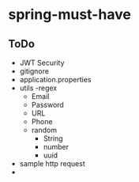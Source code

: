 # spring-must-have

## ToDo 
- JWT Security
- gitignore
- application.properties
- utils
  -regex
    - Email
    - Password
    - URL
    - Phone
  - random
    - String
    - number
    - uuid
- sample http request
- 
